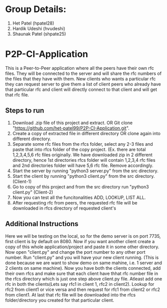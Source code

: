 #  Group Details:

1. Het Patel (hpatel28)
2. Hardik Udeshi (hvudeshi)
3. Shaunak Patel (shpate25)
# P2P-CI-Application

This is a Peer-to-Peer application where all the peers have their own rfc files. They will be connected to the server and will share the rfc numbers of the files that they have with them. New clients who wants a particular rfc they can request server to give them a list of client peers who already have that particular rfc and client will directly connect to that client and will get that rfc file.

## Steps to run

1. Download .zip file of this project and extract. OR Git clone "https://github.com/het-patel99/P2P-CI-Application.git".
2. Create a copy of extracted file in different directory OR clone again into different directory.
3. Separate some rfc files from the rfcs folder, select any 2-3 files and paste that into rfcs folder of the copy project. (Ex. there are total 1,2,3,4,5,6 rfc files originally. We have downloaded zip in 2 different directory, hence 1st directories rfcs folder will contain 1,2,3,4 rfc files and 2nd directories folder will have 5,6 rfc file. Remove accordingly.
4. Start the server by running "python3 server.py" from the src directory.
5. Start the client by running "python3 client.py" from the src directory. (Client-1)
6. Go to copy of this project and from the src directory run "python3 client.py" (Client-2)   
7. Now you can test all the funcitonalities ADD, LOOKUP, LIST ALL.
8. After requesting rfc from peers, the requested rfc file will be downloaded in rfcs directory of requested client's

## Additional Instructions 

Here we will be testing on the local, so for the demo server is on port 7735, first client is by default on 8080. Now if you want another client create a copy of this whole application/project and paste it in some other directory. Now open "client.py" and change the port number to any other port number. Run "client.py" and you will have your new client running. (This is done because we are want to show demo on same mahine, i.e. 1 server and 2 clients on same machine). Now you have both the clients connected, add their own rfcs and make sure that each client have thhat rfc number file in the rfcs directory which is just one step above client.py file. Atleast add one rfc in both the clients(Lets say rfc1 in client 1, rfc2 in client2). Lookup for rfc2 from client1 or vice versa and then request for rfc1 from client2 or rfc2 from client1. At last that rfc file will be downloaded into the rfcs folder/directory you created for that particular client.
